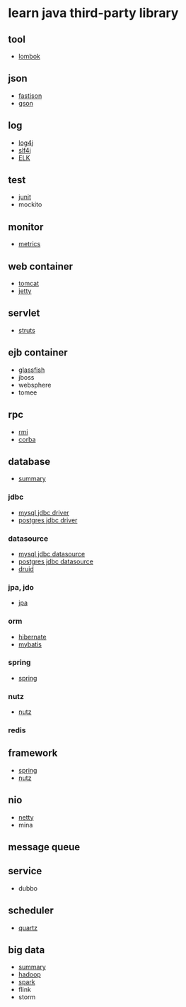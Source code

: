 # learn java third-party library

## tool

- [lombok](https://github.com/gaoxinge/something/tree/master/learn%20java%20third-party%20library/lombok)

## json

- [fastjson](https://github.com/gaoxinge/something/tree/master/learn%20java%20third-party%20library/fastjson)
- [gson](https://github.com/gaoxinge/something/tree/master/learn%20java%20third-party%20library/gson)

## log

- [log4j](https://github.com/gaoxinge/something/tree/master/learn%20java%20third-party%20library/log4j)
- [slf4j](https://github.com/gaoxinge/something/tree/master/learn%20java%20third-party%20library/slf4j)
- [ELK](https://github.com/gaoxinge/something/tree/master/learn%20java%20third-party%20library/ELK)

## test

- [junit](https://github.com/gaoxinge/something/tree/master/learn%20java%20third-party%20library/junit)
- mockito

## monitor

- [metrics](https://github.com/gaoxinge/something/tree/master/learn%20java%20third-party%20library/metrics)

## web container

- [tomcat](https://github.com/gaoxinge/something/tree/master/learn%20java%20third-party%20library/tomcat)
- [jetty](https://github.com/gaoxinge/something/tree/master/learn%20java%20third-party%20library/jetty)

## servlet

- [struts](https://github.com/gaoxinge/something/tree/master/learn%20java%20third-party%20library/struts)

## ejb container

- [glassfish](https://github.com/gaoxinge/something/tree/master/learn%20java%20third-party%20library/glassfish)
- jboss
- websphere
- tomee

## rpc

- [rmi](https://github.com/gaoxinge/something/tree/master/learn%20java%20third-party%20library/rmi)
- [corba](https://github.com/gaoxinge/something/tree/master/learn%20java%20third-party%20library/corba)

## database

- [summary](https://github.com/gaoxinge/something/tree/master/learn%20java%20third-party%20library/summary)

### jdbc

- [mysql jdbc driver](https://github.com/gaoxinge/something/tree/master/learn%20java%20third-party%20library/mysql%20jdbc%20driver)
- [postgres jdbc driver](https://github.com/gaoxinge/something/tree/master/learn%20java%20third-party%20library/postgres%20jdbc%20driver)


### datasource

- [mysql jdbc datasource](https://github.com/gaoxinge/something/tree/master/learn%20java%20third-party%20library/mysql%20jdbc%20datasource)
- [postgres jdbc datasource](https://github.com/gaoxinge/something/tree/master/learn%20java%20third-party%20library/postgres%20jdbc%20datasource)
- [druid](https://github.com/gaoxinge/something/tree/master/learn%20java%20third-party%20library/druid)

### jpa, jdo

- [jpa](https://github.com/gaoxinge/something/tree/master/learn%20java%20third-party%20library/jpa)

### orm
  
- [hibernate](https://github.com/gaoxinge/something/tree/master/learn%20java%20third-party%20library/hibernate)
- [mybatis](https://github.com/gaoxinge/something/tree/master/learn%20java%20third-party%20library/mybatis)

### spring

- [spring](https://github.com/gaoxinge/something/tree/master/learn%20java%20third-party%20library/spring)

### nutz

- [nutz](https://github.com/gaoxinge/something/tree/master/learn%20java%20third-party%20library/nutz)

### redis

## framework

- [spring](https://github.com/gaoxinge/something/tree/master/learn%20java%20third-party%20library/spring_)
- [nutz](https://github.com/gaoxinge/something/tree/master/learn%20java%20third-party%20library/nutz_)

## nio

- [netty](https://github.com/gaoxinge/something/tree/master/learn%20java%20third-party%20library/netty)
- mina

## message queue

## service

- dubbo

## scheduler

- [quartz](https://github.com/gaoxinge/something/tree/master/learn%20java%20third-party%20library/quartz)

## big data

- [summary](https://github.com/gaoxinge/something/tree/master/learn%20java%20third-party%20library/summary_)
- [hadoop](https://github.com/gaoxinge/something/tree/master/learn%20java%20third-party%20library/hadoop)
- [spark](https://github.com/gaoxinge/something/tree/master/learn%20java%20third-party%20library/spark)
- flink
- storm
